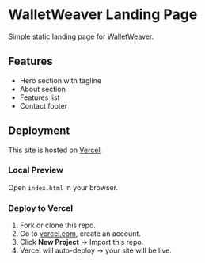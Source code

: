 # WalletWeaver Landing Page

Simple static landing page for [WalletWeaver](https://walletweaver.com).

## Features
- Hero section with tagline
- About section
- Features list
- Contact footer

## Deployment
This site is hosted on [Vercel](https://vercel.com).

### Local Preview
Open `index.html` in your browser.

### Deploy to Vercel
1. Fork or clone this repo.
2. Go to [vercel.com](https://vercel.com), create an account.
3. Click **New Project** → Import this repo.
4. Vercel will auto-deploy → your site will be live.

